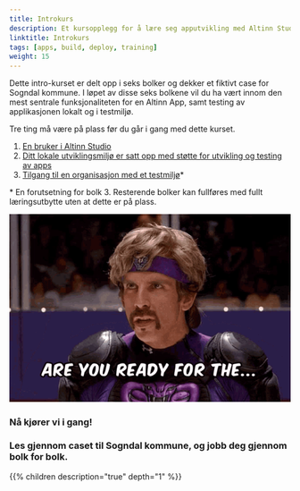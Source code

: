 ```yaml
---
title: Introkurs
description: Et kursopplegg for å lære seg apputvikling med Altinn Studio og lokale verktøy
linktitle: Introkurs
tags: [apps, build, deploy, training]
weight: 15
---
```


Dette intro-kurset er delt opp i seks bolker og dekker et fiktivt case for Sogndal kommune.
I løpet av disse seks bolkene vil du ha vært innom den mest sentrale funksjonaliteten for en Altinn App,
samt testing av applikasjonen lokalt og i testmiljø.


Tre ting må være på plass før du går i gang med dette kurset.

1. [En bruker i Altinn Studio](../getting-started/first-time-setup/#lag-en-bruker-i-altinn-studio)
2. [Ditt lokale utviklingsmiljø er satt opp med støtte for utvikling og testing av apps](https://github.com/Altinn/altinn-studio/blob/master/LOCALAPP.md#prerequisites)
3. [Tilgang til en organisasjon med et testmiljø](../getting-started/first-time-setup/#bli-del-av-en-organisasjon)*

\* En forutsetning for bolk 3. Resterende bolker kan fullføres med fullt læringsutbytte uten at dette er på plass.


![Are you ready?](the-goon-dodgeball.gif)

### Nå kjører vi i gang!

### Les gjennom caset til Sogndal kommune, og jobb deg gjennom bolk for bolk.

{{% children description="true" depth="1" %}}


